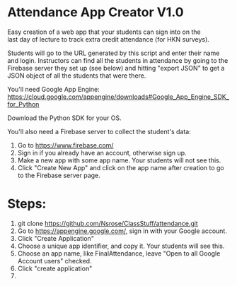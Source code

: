 Attendance App Creator V1.0  
===========================  
  
Easy creation of a web app that your students can sign into on the  
last day of lecture to track extra credit attendance (for HKN surveys). 

Students will go to the URL generated by this script and enter their name and login. Instructors can find all the students in attendance by going to the Firebase server they set up (see below) and hitting "export JSON" to get a JSON object of all the students that were there.  
  
You'll need Google App Engine:  
https://cloud.google.com/appengine/downloads#Google_App_Engine_SDK_for_Python  
  
Download the Python SDK for your OS.   

You'll also need a Firebase server to collect the student's data:  
1) Go to https://www.firebase.com/  
2) Sign in if you already have an account, otherwise sign up.  
3) Make a new app with some app name. Your students will not see this.  
4) Click "Create New App" and click on the app name after creation to go to the Firebase server page.  


Steps:
=======
1) git clone https://github.com/Nsrose/ClassStuff/attendance.git
2) Go to https://appengine.google.com/, sign in with your Google account.  
3) Click "Create Application"  
4) Choose a unique app identifier, and copy it. Your students will see this.     
5) Choose an app name, like FinalAttendance, leave "Open to all Google Account users" checked.    
6) Click "create application"  
7) 